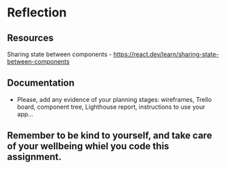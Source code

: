 # Reflection

## Resources

Sharing state between components - https://react.dev/learn/sharing-state-between-components

## Documentation

- Please, add any evidence of your planning stages: wireframes, Trello board, component tree, Lighthouse report, instructions to use your app...

## Remember to be kind to yourself, and take care of your wellbeing whiel you code this assignment.
